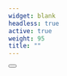 ```yaml
---
widget: blank
headless: true
active: true
weight: 95
title: ""
---
```


<!-- 아래 FAB 블록 그대로 붙여넣기 -->
<div class="kgd-fab-wrap" aria-label="Quick actions">
  <button class="kgd-fab" aria-label="Go to top" title="맨 위로" data-action="top">
    <i class="fas fa-arrow-up"></i>
  </button>
  <a class="kgd-fab" aria-label="Projects" title="Projects" href="https://kgd3443.github.io/ko/project/">
    <i class="fas fa-th-large"></i>
  </a>
  <a class="kgd-fab" aria-label="Map" title="Map" href="https://kgd3443.github.io/ko/location/jbnu/">
    <i class="fas fa-map-marker-alt"></i>
  </a>
  <a class="kgd-fab" aria-label="Email" title="Email" href="mailto:shyshy7665@naver.com">
    <i class="fas fa-envelope"></i>
  </a>
  <a class="kgd-fab" aria-label="GitHub" title="GitHub" href="https://github.com/kgd3443" target="_blank" rel="noopener">
    <i class="fab fa-github"></i>
  </a>
  <a class="kgd-fab" aria-label="Resume" title="Resume" href="/uploads/resume.pdf" target="_blank" rel="noopener">
    <i class="fas fa-file-alt"></i>
  </a>
</div>

<script>
(function () {
  const wrap = document.querySelector('.kgd-fab-wrap');
  if (!wrap) return;
  const btnTop = wrap.querySelector('[data-action="top"]');
  if (btnTop) btnTop.addEventListener('click', () => window.scrollTo({top:0, behavior:'smooth'}));
  const toggle = () => { if (window.scrollY > 200) wrap.classList.add('show'); else wrap.classList.remove('show'); };
  toggle(); window.addEventListener('scroll', toggle, {passive:true});
})();
</script>
